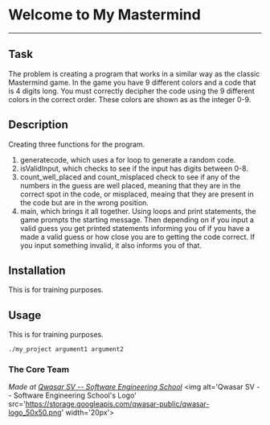 # Welcome to My Mastermind
***

## Task
The problem is creating a program that works in a similar way as the classic Mastermind game. In the game you have 9 different colors and a code that is 4 digits long.
You must correctly decipher the code using the 9 different colors in the correct order. These colors are shown as as the integer 0-9. 

## Description
Creating three functions for the program. 
1. generatecode, which uses a for loop to generate a random code.
2. isValidInput, which checks to see if the input has digits between 0-8.
3. count_well_placed and count_misplaced check to see if any of the numbers in the guess are well placed, meaning that they are in the correct spot in the code, 
    or misplaced, meaing that they are present in the code but are in the wrong position.
4. main, which brings it all together. Using loops and print statements, the game prompts the starting message. 
   Then depending on if you input a valid guess you get printed statements informing you of if you have a made a valid guess or how close you are to getting the code correct.
   If you input something invalid, it also informs you of that.

## Installation
This is for training purposes.

## Usage
This is for training purposes.
```
./my_project argument1 argument2
```

### The Core Team


<span><i>Made at <a href='https://qwasar.io'>Qwasar SV -- Software Engineering School</a></i></span>
<span><img alt='Qwasar SV -- Software Engineering School's Logo' src='https://storage.googleapis.com/qwasar-public/qwasar-logo_50x50.png' width='20px'></span>
